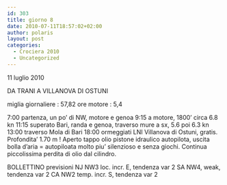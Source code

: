 ```yaml
---
id: 303
title: giorno 8
date: 2010-07-11T18:57:02+02:00
author: polaris
layout: post
categories:
  - Crociera 2010
  - Uncategorized
---
```

11 luglio 2010

DA TRANI A VILLANOVA DI OSTUNI


miglia giornaliere : 57,82
ore motore : 5,4

7:00 partenza, un po’ di NW, motore e genoa
9:15 a motore, 1800’ circa 6.8 kn
11:15 superato Bari, randa e genoa, traverso mure a sx, 5.6 poi 6.3 kn
13:00 traverso Mola di Bari
18:00 ormeggiati LNI Villanova di Ostuni, gratis. Profondita’ 1.70 m !
Aperto tappo olio pistone idraulico autopilota, uscita bolla d’aria = autopiloata molto piu’ silenzioso e senza giochi.
Continua piccolissima perdita di olio dal cilindro.

BOLLETTINO
previsioni
NJ NW3 loc. incr. E, tendenza var 2
SA NW4, weak, tendenza var 2
CA NW2 temp. incr. S, tendenza var 2
